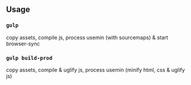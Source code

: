 ## Usage

### `gulp`

copy assets, compile js, process usemin (with sourcemaps) & start browser-sync

### `gulp build-prod`

copy assets, compile & uglify js, process usemin (minify html, css & uglify js)
